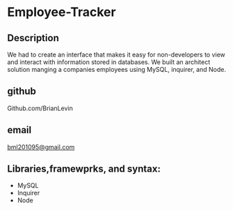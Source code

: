 # Employee-Tracker

 ## Description

We had to  create an interface that makes it  easy for non-developers to view and interact with information stored in databases. We built an architect solution manging a companies employees using MySQL, inquirer, and Node.

## github
Github.com/BrianLevin

## email
bml201095@gmail.com

## Libraries,framewprks, and syntax:

- MySQL
- Inquirer
- Node 
